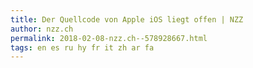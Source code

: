 ```yaml
---
title: Der Quellcode von Apple iOS liegt offen | NZZ
author: nzz.ch
permalink: 2018-02-08-nzz.ch--578928667.html
tags: en es ru hy fr it zh ar fa
---
```


